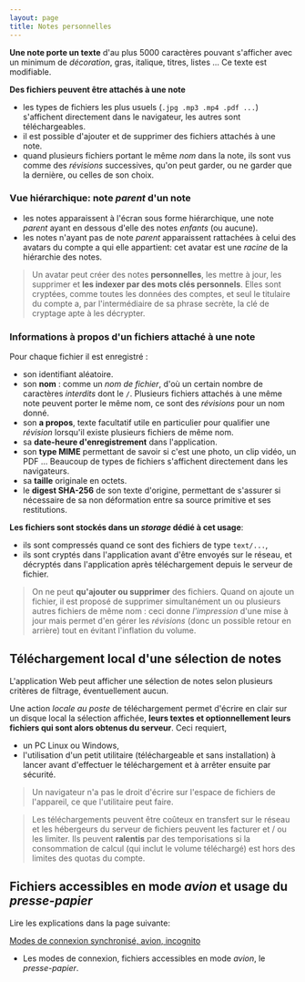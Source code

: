 ```yaml
---
layout: page
title: Notes personnelles
---
```


**Une note porte un texte** d'au plus 5000 caractères pouvant s'afficher avec un minimum de _décoration_, gras, italique, titres, listes ... Ce texte est modifiable.

**Des fichiers peuvent être attachés à une note**
- les types de fichiers les plus usuels (`.jpg .mp3 .mp4 .pdf ...`) s'affichent directement dans le navigateur, les autres sont téléchargeables.
- il est possible d'ajouter et de supprimer des fichiers attachés à une note.
- quand plusieurs fichiers portant le même _nom_ dans la note, ils sont vus comme des _révisions_ successives, qu'on peut garder, ou ne garder que la dernière, ou celles de son choix.

### Vue hiérarchique: note _parent_ d'un note
- les notes apparaissent à l'écran sous forme hiérarchique, une note _parent_ ayant en dessous d'elle des notes _enfants_ (ou aucune).
- les notes n'ayant pas de note _parent_ apparaissent rattachées à celui des avatars du compte a qui elle appartient: cet avatar est une _racine_ de la hiérarchie des notes.

> Un avatar peut créer des notes **personnelles**, les mettre à jour, les supprimer et **les indexer par des mots clés personnels**. Elles sont cryptées, comme toutes les données des comptes, et seul le titulaire du compte a, par l'intermédiaire de sa phrase secrète, la clé de cryptage apte à les décrypter.

### Informations à propos d'un fichiers attaché à une note
Pour chaque fichier il est enregistré :
- son identifiant aléatoire.
- son **nom** : comme un _nom de fichier_, d'où un certain nombre de caractères _interdits_ dont le `/`. Plusieurs fichiers attachés à une même note peuvent porter le même nom, ce sont des _révisions_ pour un nom donné.
- son **a propos**, texte facultatif utile en particulier pour qualifier une _révision_ lorsqu'il existe plusieurs fichiers de même nom.
- sa **date-heure d'enregistrement** dans l'application.
- son **type MIME** permettant de savoir si c'est une photo, un clip vidéo, un PDF ... Beaucoup de types de fichiers s'affichent directement dans les navigateurs.
- sa **taille** originale en octets.
- le **digest SHA-256** de son texte d'origine, permettant de s'assurer si nécessaire de sa non déformation entre sa source primitive et ses restitutions.

**Les fichiers sont stockés dans un _storage_ dédié à cet usage**:
- ils sont compressés quand ce sont des fichiers de type `text/...`, 
- ils sont cryptés dans l'application avant d'être envoyés sur le réseau, et décryptés dans l'application après téléchargement depuis le serveur de fichier.

> On ne peut **qu'ajouter ou supprimer** des fichiers. Quand on ajoute un fichier, il est proposé de supprimer simultanément un ou plusieurs autres fichiers de même nom : ceci donne _l'impression_ d'une mise à jour mais permet d'en gérer les _révisions_ (donc un possible retour en arrière) tout en évitant l'inflation du volume.

## Téléchargement local d'une sélection de notes
L'application Web peut afficher une sélection de notes selon plusieurs critères de filtrage, éventuellement aucun.

Une action _locale au poste_ de téléchargement permet d'écrire en clair sur un disque local la sélection affichée, **leurs textes et optionnellement leurs fichiers qui sont alors obtenus du serveur**. Ceci requiert,
- un PC Linux ou Windows,
- l'utilisation d'un petit utilitaire (téléchargeable et sans installation) à lancer avant d'effectuer le téléchargement et à arrêter ensuite par sécurité.

> Un navigateur n'a pas le droit d'écrire sur l'espace de fichiers de l'appareil, ce que l'utilitaire peut faire.

> Les téléchargements peuvent être coûteux en transfert sur le réseau et les hébergeurs du serveur de fichiers peuvent les facturer et / ou les limiter. Ils peuvent **ralentis** par des temporisations si la consommation de calcul (qui inclut le volume téléchargé) est hors des limites des quotas du compte.

## Fichiers accessibles en mode _avion_ et usage du _presse-papier_

Lire les explications dans la page suivante:

[Modes de connexion synchronisé, avion, incognito](./modessync.html)
- Les modes de connexion, fichiers accessibles en mode _avion_, le _presse-papier_.
